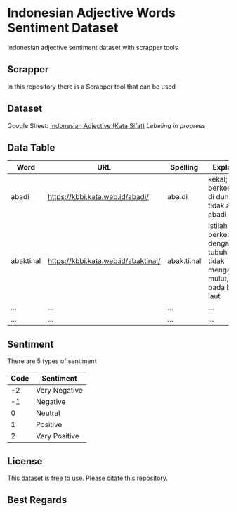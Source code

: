# Indonesian Adjective Words Sentiment Dataset

Indonesian adjective sentiment dataset with scrapper tools

## Scrapper

In this repository there is a Scrapper tool that can be used

## Dataset

Google Sheet: [Indonesian Adjective (Kata Sifat)](https://docs.google.com/spreadsheets/d/1LLLYKrt0shFx4P_2CW0jc970zPebvgd3h3f023MaDIU/edit?usp=sharing) *Lebeling in progress*

## Data Table

| Word | URL | Spelling | Explanation | Sentiment |
| ---- | --- | -------- | ----------- | --------- |
| abadi | <https://kbbi.kata.web.id/abadi/> | aba.di | kekal; tidak berkesudahan: di dunia ini tidak ada yang abadi | 2 |
| abaktinal | <https://kbbi.kata.web.id/abaktinal/> | abak.ti.nal | istilah biologi berkenaan dengan sisi tubuh yang tidak mengandung mulut, seperti pada binatang laut | 0 |
| ... | ... | ... | ... | ... |
| ... | ... | ... | ... | ... |

## Sentiment

There are 5 types of sentiment

| Code | Sentiment |
| ---- | --------- |
| -2 | Very Negative |
| -1 | Negative |
| 0 | Neutral |
| 1 | Positive |
| 2 | Very Positive |

## License

This dataset is free to use. Please citate this repository.

## Best Regards
